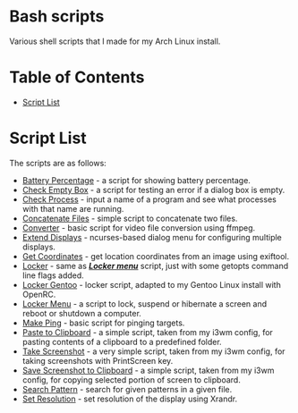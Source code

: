 # Bash scripts

Various shell scripts that I made for my Arch Linux install.

Table of Contents
=================
* [Script List](#Script-List)

# Script List

The scripts are as follows:

* [Battery Percentage](../Bash/battery_percentage) - a script for showing battery percentage.
* [Check Empty Box](../Bash/check_empty_box) - a script for testing an error if a dialog box is empty.
* [Check Process](../Bash/check_process) - input a name of a program and see what processes with that name are running.
* [Concatenate Files](../Bash/concatenate_files) - simple script to concatenate two files.
* [Converter](../Bash/converter) - basic script for video file conversion using ffmpeg.
* [Extend Displays](../Bash/extend_displays) - ncurses-based dialog menu for configuring multiple displays.
* [Get Coordinates](../Bash/getCoordinates) - get location coordinates from an image using exiftool.
* [Locker](../Bash/locker) - same as ***[Locker menu](../Bash/locker_menu)*** script, just with some getopts command line flags added.
* [Locker Gentoo](../Bash/locker_gentoo) - locker script, adapted to my Gentoo Linux install with OpenRC.
* [Locker Menu](../Bash/locker_menu) - a script to lock, suspend or hibernate a screen and reboot or shutdown a computer.
* [Make Ping](../Bash/make_ping) - basic script for pinging targets.
* [Paste to Clipboard](../Bash/paste_clipboard) - a simple script, taken from my i3wm config, for pasting contents of a clipboard to a predefined folder.
* [Take Screenshot](../Bash/screenshot) - a very simple script, taken from my i3wm config, for taking screenshots with PrintScreen key.
* [Save Screenshot to Clipboard](../Bash/screenshot_clipboard) - a simple script, taken from my i3wm config, for copying selected portion of screen to clipboard.
* [Search Pattern](../Bash/search_pattern) - search for given patterns in a given file.
* [Set Resolution](../Bash/set_resolution) - set resolution of the display using Xrandr.
